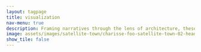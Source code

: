 ```yaml
---
layout: tagpage
title: visualization
nav-menu: true
description: Framing narratives through the lens of architecture, these projects draw from film, photography, and painting to build fictional worlds and imagine their inhabitation.
image: assets/images/satellite-town/charisse-foo-satellite-town-02-header.jpg
show_tile: false
---
```

